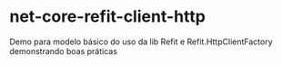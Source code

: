 # net-core-refit-client-http
Demo para modelo básico do uso da lib Refit  e Refit.HttpClientFactory demonstrando  boas práticas
